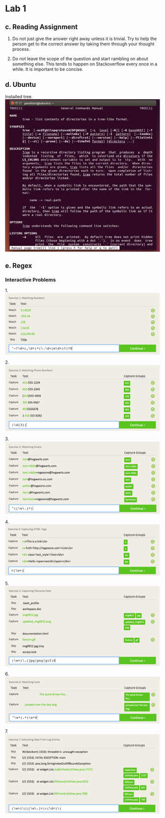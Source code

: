 # Lab 1

## c. Reading Assignment

1. Do not just give the answer right away unless it is trivial. Try to help the person get to the correct answer by taking them through your thought process.

2. Do not leave the scope of the question and start rambling on about something else. This tends to happen on Stackoverflow every once in a while. It is important to be concise.

## d. Ubuntu

Installed tree.
![Tree](images/tree.png)

## e. Regex

### Interactive Problems

1.![regex](images/reg1.png)

2.![regex](images/reg2.png)

3.![regex](images/reg3.png)

4.![regex](images/reg4.png)

5.![regex](images/reg5.png)

6.![regex](images/reg6.png)

7.![regex](images/reg7.png)
